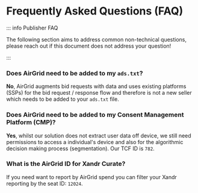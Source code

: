 # Frequently Asked Questions (FAQ)

::: info Publisher FAQ

The following section aims to address common non-technical questions,
please reach out if this document does not address your question!

:::

### Does AirGrid need to be added to my `ads.txt`?

**No**, AirGrid augments bid requests with data and uses existing
platforms (SSPs) for the bid request / response flow and therefore is not
a new seller which needs to be added to your `ads.txt` file.

### Does AirGrid need to be added to my Consent Management Platform (CMP)?

**Yes**, whilst our solution does not extract user data off device, we still need
permissions to access a individual's device and also for the algorithmic decision making
process (segmentation). Our TCF ID is `782`.

### What is the AirGrid ID for Xandr Curate?

If you need want to report by AirGrid spend you can filter your Xandr reporting
by the seat ID: `12024`.
